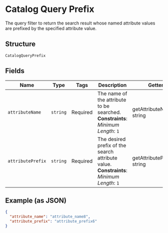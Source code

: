 
# Catalog Query Prefix

The query filter to return the search result whose named attribute values are prefixed by the specified attribute value.

## Structure

`CatalogQueryPrefix`

## Fields

| Name | Type | Tags | Description | Getter | Setter |
|  --- | --- | --- | --- | --- | --- |
| `attributeName` | `string` | Required | The name of the attribute to be searched.<br>**Constraints**: *Minimum Length*: `1` | getAttributeName(): string | setAttributeName(string attributeName): void |
| `attributePrefix` | `string` | Required | The desired prefix of the search attribute value.<br>**Constraints**: *Minimum Length*: `1` | getAttributePrefix(): string | setAttributePrefix(string attributePrefix): void |

## Example (as JSON)

```json
{
  "attribute_name": "attribute_name8",
  "attribute_prefix": "attribute_prefix6"
}
```


